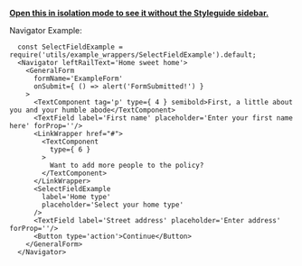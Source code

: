 **[Open this in isolation mode to see it without the Styleguide sidebar.](/#!/Navigator)**

Navigator Example:

      const SelectFieldExample = require('utils/example_wrappers/SelectFieldExample').default;
      <Navigator leftRailText='Home sweet home'>
        <GeneralForm
          formName='ExampleForm'
          onSubmit={ () => alert('FormSubmitted!') }
        >
          <TextComponent tag='p' type={ 4 } semibold>First, a little about you and your humble abode</TextComponent>
          <TextField label='First name' placeholder='Enter your first name here' forProp=''/>
          <LinkWrapper href="#">
            <TextComponent
              type={ 6 }
            >
              Want to add more people to the policy?
            </TextComponent>
          </LinkWrapper>
          <SelectFieldExample
            label='Home type'
            placeholder='Select your home type'
          />
          <TextField label='Street address' placeholder='Enter address' forProp=''/>
          <Button type='action'>Continue</Button>
        </GeneralForm>
      </Navigator>
